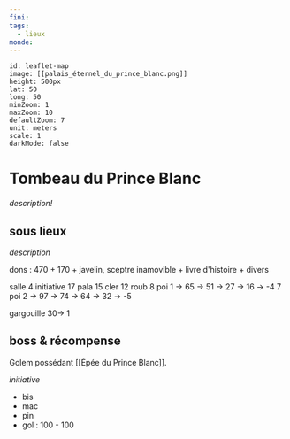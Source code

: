 ```yaml
---
fini: 
tags:
  - lieux
monde:
---
```

```leaflet 
id: leaflet-map 
image: [[palais_éternel_du_prince_blanc.png]] 
height: 500px 
lat: 50 
long: 50 
minZoom: 1 
maxZoom: 10 
defaultZoom: 7 
unit: meters 
scale: 1 
darkMode: false 
```
# Tombeau du Prince Blanc
*description!*
## sous lieux
*description*

dons : 470 + 170 + javelin, sceptre inamovible + livre d'histoire + divers

salle 4
initiative
17 pala
15 cler
12 roub
8 poi 1 -> 65 -> 51 -> 27 -> 16 -> -4
7 poi 2 -> 97 -> 74 -> 64 -> 32 -> -5

gargouille 30-> 1


## boss & récompense
Golem possédant [[Épée du Prince Blanc]].

*initiative*
- bis
- mac
- pin
- gol : 100 - 100 